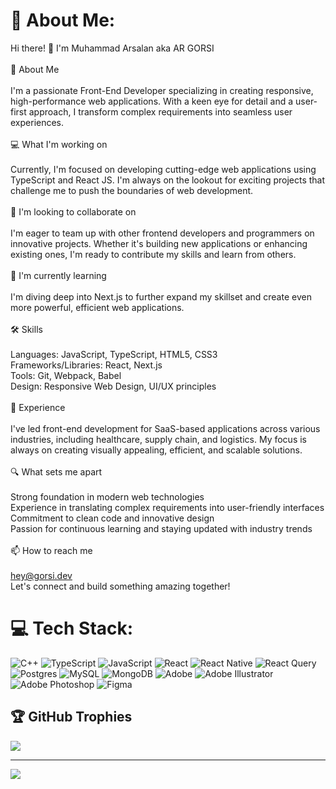 # 💫 About Me:

Hi there! 👋 I'm Muhammad Arsalan aka AR GORSI<br><br>🚀 About Me<br><br>I'm a passionate Front-End Developer specializing in creating responsive, high-performance web applications. With a keen eye for detail and a user-first approach, I transform complex requirements into seamless user experiences.<br><br>💻 What I'm working on<br><br>Currently, I'm focused on developing cutting-edge web applications using TypeScript and React JS. I'm always on the lookout for exciting projects that challenge me to push the boundaries of web development.<br><br>🤝 I'm looking to collaborate on<br><br>I'm eager to team up with other frontend developers and programmers on innovative projects. Whether it's building new applications or enhancing existing ones, I'm ready to contribute my skills and learn from others.<br><br>🌱 I'm currently learning<br><br>I'm diving deep into Next.js to further expand my skillset and create even more powerful, efficient web applications.<br><br>🛠 Skills<br><br>Languages: JavaScript, TypeScript, HTML5, CSS3<br>Frameworks/Libraries: React, Next.js<br>Tools: Git, Webpack, Babel<br>Design: Responsive Web Design, UI/UX principles<br><br>💼 Experience<br><br>I've led front-end development for SaaS-based applications across various industries, including healthcare, supply chain, and logistics. My focus is always on creating visually appealing, efficient, and scalable solutions.<br><br>🔍 What sets me apart<br><br>Strong foundation in modern web technologies<br>Experience in translating complex requirements into user-friendly interfaces<br>Commitment to clean code and innovative design<br>Passion for continuous learning and staying updated with industry trends<br><br>📫 How to reach me<br><br>hey@gorsi.dev<br>Let's connect and build something amazing together!


# 💻 Tech Stack:

![C++](https://img.shields.io/badge/c++-%2300599C.svg?style=for-the-badge&logo=c%2B%2B&logoColor=white) ![TypeScript](https://img.shields.io/badge/typescript-%23007ACC.svg?style=for-the-badge&logo=typescript&logoColor=white) ![JavaScript](https://img.shields.io/badge/javascript-%23323330.svg?style=for-the-badge&logo=javascript&logoColor=%23F7DF1E) ![React](https://img.shields.io/badge/react-%2320232a.svg?style=for-the-badge&logo=react&logoColor=%2361DAFB) ![React Native](https://img.shields.io/badge/react_native-%2320232a.svg?style=for-the-badge&logo=react&logoColor=%2361DAFB) ![React Query](https://img.shields.io/badge/-React%20Query-FF4154?style=for-the-badge&logo=react%20query&logoColor=white) ![Postgres](https://img.shields.io/badge/postgres-%23316192.svg?style=for-the-badge&logo=postgresql&logoColor=white) ![MySQL](https://img.shields.io/badge/mysql-4479A1.svg?style=for-the-badge&logo=mysql&logoColor=white) ![MongoDB](https://img.shields.io/badge/MongoDB-%234ea94b.svg?style=for-the-badge&logo=mongodb&logoColor=white) ![Adobe](https://img.shields.io/badge/adobe-%23FF0000.svg?style=for-the-badge&logo=adobe&logoColor=white) ![Adobe Illustrator](https://img.shields.io/badge/adobe%20illustrator-%23FF9A00.svg?style=for-the-badge&logo=adobe%20illustrator&logoColor=white) ![Adobe Photoshop](https://img.shields.io/badge/adobe%20photoshop-%2331A8FF.svg?style=for-the-badge&logo=adobe%20photoshop&logoColor=white) ![Figma](https://img.shields.io/badge/figma-%23F24E1E.svg?style=for-the-badge&logo=figma&logoColor=white)

## 🏆 GitHub Trophies

![](https://github-profile-trophy.vercel.app/?username=imargorsi&theme=radical&no-frame=false&no-bg=true&margin-w=4)

---

[![](https://visitcount.itsvg.in/api?id=imargorsi&icon=0&color=0)](https://visitcount.itsvg.in)
